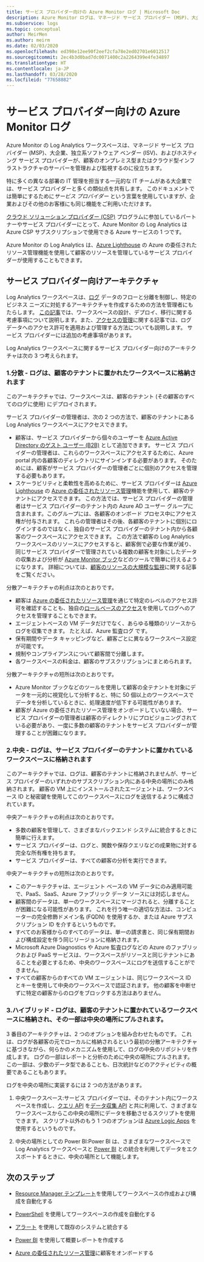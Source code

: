 ```yaml
---
title: サービス プロバイダー向けの Azure Monitor ログ | Microsoft Doc
description: Azure Monitor ログは、マネージド サービス プロバイダー (MSP)、大企業、独立系ソフトウェア ベンダー (ISV)、およびホスティング サービス プロバイダーが、顧客のオンプレミス型またはクラウド型インフラストラクチャのサーバーを管理および監視するのに役立ちます。
ms.subservice: logs
ms.topic: conceptual
author: MeirMen
ms.author: meirm
ms.date: 02/03/2020
ms.openlocfilehash: ed398e12ee90f2eef2cfa78e2ed02701e6012517
ms.sourcegitcommit: 2ec4b3d0bad7dc0071400c2a2264399e4fe34897
ms.translationtype: HT
ms.contentlocale: ja-JP
ms.lasthandoff: 03/28/2020
ms.locfileid: "77658882"
---
```

# <a name="azure-monitor-logs-for-service-providers"></a>サービス プロバイダー向けの Azure Monitor ログ

Azure Monitor の Log Analytics ワークスペースは、マネージド サービス プロバイダー (MSP)、大企業、独立系ソフトウェア ベンダー (ISV)、およびホスティング サービス プロバイダーが、顧客のオンプレミス型またはクラウド型インフラストラクチャのサーバーを管理および監視するのに役立ちます。

特に多くの異なる部署の IT 管理を担当する一元的な IT チームがある大企業では、サービス プロバイダーと多くの類似点を共有します。 このドキュメントでは簡単にするために*サービス プロバイダー* という言葉を使用していますが、企業およびその他のお客様にも同じ機能をご利用いただけます。

[クラウド ソリューション プロバイダー (CSP)](https://partner.microsoft.com/Solutions/cloud-reseller-overview) プログラムに参加しているパートナーやサービス プロバイダーにとって、Azure Monitor の Log Analytics は Azure CSP サブスクリプションで使用できる Azure サービスの 1 つです。

Azure Monitor の Log Analytics は、[Azure Lighthouse](https://docs.microsoft.com/azure/lighthouse/overview) の Azure の委任されたリソース管理機能を使用して顧客のリソースを管理しているサービス プロバイダーが使用することもできます。

## <a name="architectures-for-service-providers"></a>サービス プロバイダー向けアーキテクチャ

Log Analytics ワークスペースは、[ログ](data-platform-logs.md) データのフローと分離を制御し、特定のビジネス ニーズに対処するアーキテクチャを作成するための方法を管理者にもたらします。 [この記事](design-logs-deployment.md)では、ワークスペースの設計、デプロイ、移行に関する考慮事項について説明します。また、[アクセスの管理](manage-access.md)に関する記事では、ログ データへのアクセス許可を適用および管理する方法についても説明します。 サービス プロバイダーには追加の考慮事項があります。

Log Analytics ワークスペースに関するサービス プロバイダー向けのアーキテクチャは次の 3 つ考えられます。

### <a name="1-distributed---logs-are-stored-in-workspaces-located-in-the-customers-tenant"></a>1.分散 - ログは、顧客のテナントに置かれたワークスペースに格納されます

このアーキテクチャでは、ワークスペースは、顧客のテナント (その顧客のすべてのログに使用) にデプロイされます。

サービス プロバイダーの管理者は、次の 2 つの方法で、顧客のテナントにある Log Analytics ワークスペースにアクセスできます。

- 顧客は、サービス プロバイダーから個々のユーザーを [Azure Active Directory のゲスト ユーザー (B2B)](https://docs.microsoft.com/azure/active-directory/b2b/what-is-b2b) として追加できます。 サービス プロバイダーの管理者は、これらのワークスペースにアクセスするために、Azure portal 内の各顧客のディレクトリにサインインする必要があります。 そのためには、顧客がサービス プロバイダーの管理者ごとに個別のアクセスを管理する必要もあります。
- スケーラビリティと柔軟性を高めるために、サービス プロバイダーは [Azure Lighthouse](https://docs.microsoft.com/azure/lighthouse/overview) の [Azure の委任されたリソース管理](https://docs.microsoft.com/azure/lighthouse/concepts/azure-delegated-resource-management)機能を使用して、顧客のテナントにアクセスできます。 この方法では、サービス プロバイダーの管理者はサービス プロバイダーのテナント内の Azure AD ユーザー グループに含まれます。このグループには、各顧客のオンボード プロセス中にアクセス権が付与されます。 これらの管理者はその後、各顧客のテナントに個別にログインするのではなく、独自のサービス プロバイダーのテナント内から各顧客のワークスペースにアクセスできます。 この方法で顧客の Log Analytics ワークスペースのリソースにアクセスすると、顧客側で必要な作業が減り、同じサービス プロバイダーで管理されている複数の顧客を対象にしたデータの収集および分析が [Azure Monitor ブック](https://docs.microsoft.com/azure//azure-monitor/platform/workbooks-overview)などのツールで簡単に行えるようになります。 詳細については、[顧客のリソースの大規模な監視](https://docs.microsoft.com/azure/lighthouse/how-to/monitor-at-scale)に関する記事をご覧ください。

分散アーキテクチャの利点は次のとおりです。

* 顧客は [Azure の委任されたリソース管理](https://docs.microsoft.com/azure/lighthouse/concepts/azure-delegated-resource-management)を通じて特定のレベルのアクセス許可を確認することも、独自の[ロールベースのアクセス](https://docs.microsoft.com/azure/role-based-access-control/overview)を使用してログへのアクセスを管理することもできます。
* エージェントベースの VM データだけでなく、あらゆる種類のリソースからログを収集できます。 たとえば、Azure 監査ログ です。
* 保有期間やデータ キャッピングなど、顧客ごとに異なるワークスペース設定が可能です。
* 規制やコンプライアンスについて顧客間で分離します。
* 各ワークスペースの料金は、顧客のサブスクリプションにまとめられます。

分散アーキテクチャの短所は次のとおりです。

* Azure Monitor ブックなどのツールを使用して顧客の全テナントを対象にデータを一元的に視覚化して分析すると、特に 50 個以上のワークスペースでデータを分析しているときに、処理速度が低下する可能性があります。
* 顧客が Azure の委任されたリソース管理をオンボードしていない場合、サービス プロバイダーの管理者は顧客のディレクトリにプロビジョニングされている必要があり、一度に多数の顧客のテナントをサービス プロバイダーが管理することが困難になります。

### <a name="2-central---logs-are-stored-in-a-workspace-located-in-the-service-provider-tenant"></a>2.中央 - ログは、サービス プロバイダーのテナントに置かれているワークスペースに格納されます

このアーキテクチャでは、ログは、顧客のテナントに格納されませんが、サービス プロバイダーのいずれかのサブスクリプション内にある中央の場所にのみ格納されます。 顧客の VM 上にインストールされたエージェントは、ワークスペース ID と秘密鍵を使用してこのワークスペースにログを送信するように構成されています。

中央アーキテクチャの利点は次のとおりです。

* 多数の顧客を管理して、さまざまなバックエンド システムに統合するときに簡単に行えます。
* サービス プロバイダーは、ログと、関数や保存クエリなどの成果物に対する完全な所有権を持ちます。
* サービス プロバイダーは、すべての顧客の分析を実行できます。

中央アーキテクチャの短所は次のとおりです。

* このアーキテクチャは、エージェント ベースの VM データにのみ適用可能で、PaaS、SaaS、Azure ファブリック データ ソースには対応しません。
* 顧客間のデータは、単一のワークスペースにマージされると、分離することが困難になる可能性があります。 これを行う唯一の適切な方法は、コンピューターの完全修飾ドメイン名 (FQDN) を使用するか、または Azure サブスクリプション ID を介するというものです。 
* すべてのお客様からのすべてのデータは、単一の請求書と、同じ保有期間および構成設定を伴う同じリージョンに格納されます。
* Microsoft Azure Diagnostics や Azure 監査ログなどの Azure のファブリックおよび PaaS サービスは、ワークスペースがリソースと同じテナントにあることを必要とするため、中央のワークスペースにログを送信することができません。
* すべての顧客からのすべての VM エージェントは、同じワークスペース ID とキーを使用して中央のワークスペースで認証されます。 他の顧客を中断せずに特定の顧客からのログをブロックする方法はありません。

### <a name="3-hybrid---logs-are-stored-in-workspace-located-in-the-customers-tenant-and-some-of-them-are-pulled-to-a-central-location"></a>3.ハイブリッド - ログは、顧客のテナントに置かれているワークスペースに格納され、その一部は中央の場所にプルされます。

3 番目のアーキテクチャは、2 つのオプションを組み合わせたものです。 これは、ログが各顧客の元でローカルに格納されるという最初の分散アーキテクチャに基づきながら、何らかのメカニズムを使用して、ログの中央のリポジトリを作成します。 ログの一部はレポートと分析のために中央の場所にプルされます。 この一部は、少数のデータ型であることも、日次統計などのアクティビティの概要であることもあります。

ログを中央の場所に実装するには 2 つの方法があります。

1. 中央ワークスペース:サービス プロバイダーでは、そのテナント内にワークスペースを作成し、[クエリ API](https://dev.loganalytics.io/) を[データ収集 API](../../azure-monitor/platform/data-collector-api.md) と共に利用して、さまざまなワークスペースからこの中央の場所にデータを移動させるスクリプトを使用できます。 スクリプト以外のもう 1 つのオプションは [Azure Logic Apps](https://docs.microsoft.com/azure/logic-apps/logic-apps-overview) を使用するというものです。

2. 中央の場所としての Power BI:Power BI は、さまざまなワークスペースで Log Analytics ワークスペースと [Power BI](../../azure-monitor/platform/powerbi.md) との統合を利用してデータをエクスポートするときに、中央の場所として機能します。 

## <a name="next-steps"></a>次のステップ

* [Resource Manager テンプレート](template-workspace-configuration.md)を使用してワークスペースの作成および構成を自動化する

* [PowerShell](../../azure-monitor/platform/powershell-workspace-configuration.md) を使用してワークスペースの作成を自動化する 

* [アラート](../../azure-monitor/platform/alerts-overview.md) を使用して既存のシステムと統合する

* [Power BI](../../azure-monitor/platform/powerbi.md) を使用して概要レポートを作成する

* [Azure の委任されたリソース管理](https://docs.microsoft.com/azure/lighthouse/concepts/azure-delegated-resource-management)に顧客をオンボードする
